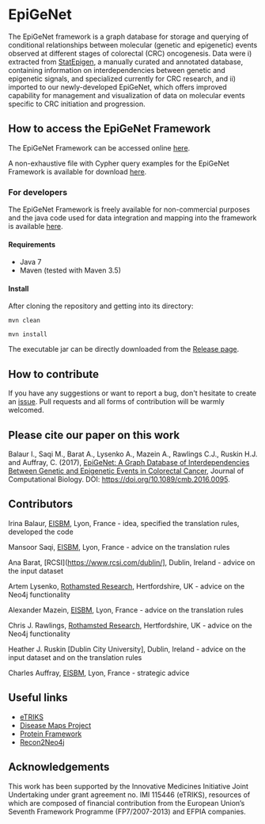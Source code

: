 # EpiGeNet

The EpiGeNet framework is a graph database for storage and querying of conditional relationships between molecular (genetic and epigenetic) events observed at different stages of colorectal (CRC) oncogenesis. Data were i) extracted from <a href="http://statepigen.sci-sym.dcu.ie/index.php">StatEpigen</a>, a manually curated and annotated database, containing information on interdependencies between genetic and epigenetic signals, and specialized currently for CRC research, and ii) imported to our newly-developed EpiGeNet, which offers improved capability for management and visualization of data on molecular events specific to CRC initiation and progression.

## How to access the EpiGeNet Framework
The EpiGeNet Framework can be accessed online <a href="https://diseaseknowledgebase.etriks.org/epigenet/browser/"> here</a>.

A non-exhaustive file with Cypher query examples for the EpiGeNet Framework is available for download <a href="https://github.com/ibalaur/EpiGeNet/tree/master/sample%20queries">here</a>.
	
### For developers
The EpiGeNet Framework is freely available for non-commercial purposes and the java code used for data integration and mapping into the  framework is available <a href="https://github.com/ibalaur/EpiGeNet">here</a>.
	
#### Requirements
 - Java 7 
 - Maven (tested with Maven 3.5)

#### Install
After cloning the repository and getting into its directory:

`mvn clean`

`mvn install`

The executable jar can be directly downloaded from the [Release page](https://github.com/ibalaur/EpiGeNet/releases).

## How to contribute

If you have any suggestions or want to report a bug, don't hesitate to create an [issue](https://github.com/ibalaur/EpiGeNet/issues). Pull requests and all forms of contribution will be warmly welcomed.

## Please cite our paper on this work
Balaur I., Saqi M., Barat A., Lysenko A., Mazein A., Rawlings C.J., Ruskin H.J. and Auffray, C. (2017), <a href="http://online.liebertpub.com/doi/10.1089/cmb.2016.0095">EpiGeNet: A Graph Database of Interdependencies Between Genetic and Epigenetic Events in Colorectal Cancer</a>, Journal of Computational Biology. DOI: https://doi.org/10.1089/cmb.2016.0095.

## Contributors

Irina Balaur, [EISBM](http://www.eisbm.org/), Lyon, France - idea, specified the translation rules, developed the code

Mansoor Saqi, [EISBM](http://www.eisbm.org/), Lyon, France - advice on the translation rules

Ana Barat, [RCSI](https://www.rcsi.com/dublin/], Dublin, Ireland - advice on the input dataset

Artem Lysenko, [Rothamsted Research](https://www.rothamsted.ac.uk/), Hertfordshire, UK - advice on the Neo4j functionality

Alexander Mazein, [EISBM](http://www.eisbm.org/), Lyon, France - advice on the translation rules

Chris J. Rawlings, [Rothamsted Research](https://www.rothamsted.ac.uk/), Hertfordshire, UK - advice on the Neo4j functionality

Heather J. Ruskin [Dublin City University], Dublin, Ireland - advice on the input dataset and on the translation rules

Charles Auffray, [EISBM](http://www.eisbm.org/), Lyon, France - strategic advice  

## Useful links
 - [eTRIKS](https://www.etriks.org/) 
 - [Disease Maps Project](http://disease-maps.org/)
 - [Protein Framework](https://github.com/ibalaur/ProteinFramework)
 - [Recon2Neo4j](https://github.com/ibalaur/Recon2Neo4j)

## Acknowledgements
This work has been supported by the Innovative Medicines Initiative Joint Undertaking under grant agreement no. IMI 115446 (eTRIKS), resources of which are composed of financial contribution from the European Union’s Seventh Framework Programme (FP7/2007-2013) and EFPIA companies.



